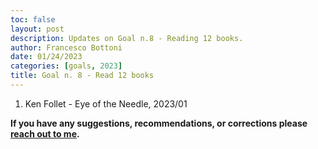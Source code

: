 ```yaml
---
toc: false
layout: post
description: Updates on Goal n.8 - Reading 12 books.
author: Francesco Bottoni
date: 01/24/2023
categories: [goals, 2023]
title: Goal n. 8 - Read 12 books
---
```


1. Ken Follet - Eye of the Needle, 2023/01



**If you have any suggestions, recommendations, or corrections please [reach out to me](https://twitter.com/bot_fra).**


